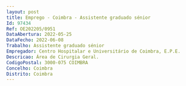 ```yaml
--- 
layout: post
title: Emprego - Coimbra - Assistente graduado sénior
Id: 97434
Ref: OE202205/0951
DataAbertura: 2022-05-25
DataFecho: 2022-06-08
Trabalho: Assistente graduado sénior
Empregador: Centro Hospitalar e Universitário de Coimbra, E.P.E.
Descricao: Área de Cirurgia Geral.
CodigoPostal: 3000-075 COIMBRA
Concelho: Coimbra
Distrito: Coimbra
--- 
```

